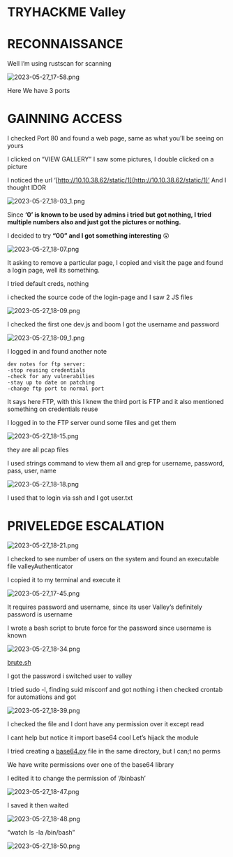 # TRYHACKME Valley

# RECONNAISSANCE

Well I’m using rustscan for scanning 

![2023-05-27_17-58.png](TRYHACKME%20Valley%20b8efeb18d0f14105a88e7ce8374ac0e4/2023-05-27_17-58.png)

Here We have 3 ports 

# GAINNING ACCESS

I checked Port 80 and found a web page, same as what you’ll be seeing on yours

I clicked on “VIEW GALLERY” I saw some pictures, I double clicked on a picture

I noticed the url ‘[http://10.10.38.62/static/1](http://10.10.38.62/static/1)’ And I thought IDOR

![2023-05-27_18-03_1.png](TRYHACKME%20Valley%20b8efeb18d0f14105a88e7ce8374ac0e4/2023-05-27_18-03_1.png)

Since **‘0’ is known to be used by admins i tried but got nothing, I tried multiple numbers also and just got the pictures or nothing.**

I decided to try **“00” and I got something interesting** 😲

![2023-05-27_18-07.png](TRYHACKME%20Valley%20b8efeb18d0f14105a88e7ce8374ac0e4/2023-05-27_18-07.png)

It asking to remove a particular page, I copied and visit the page and found a login page, well its something.

I tried default creds, nothing 

i checked the source code of the login-page and I saw 2 JS files

![2023-05-27_18-09.png](TRYHACKME%20Valley%20b8efeb18d0f14105a88e7ce8374ac0e4/2023-05-27_18-09.png)

I checked the first one dev.js and  boom I got the username and password

![2023-05-27_18-09_1.png](TRYHACKME%20Valley%20b8efeb18d0f14105a88e7ce8374ac0e4/2023-05-27_18-09_1.png)

I logged in and found another note

```
dev notes for ftp server:
-stop reusing credentials
-check for any vulnerabilies
-stay up to date on patching
-change ftp port to normal port

```

It says here FTP, with this I knew the third port is FTP and it also mentioned something on credentials reuse

I logged in to the FTP server ound some files and get them

![2023-05-27_18-15.png](TRYHACKME%20Valley%20b8efeb18d0f14105a88e7ce8374ac0e4/2023-05-27_18-15.png)

they are all pcap files 

I used strings command to view them all and grep for username, password, pass, user, name

![2023-05-27_18-18.png](TRYHACKME%20Valley%20b8efeb18d0f14105a88e7ce8374ac0e4/2023-05-27_18-18.png)

I used that to login via ssh and I got user.txt

# PRIVELEDGE ESCALATION

![2023-05-27_18-21.png](TRYHACKME%20Valley%20b8efeb18d0f14105a88e7ce8374ac0e4/2023-05-27_18-21.png)

I checked to see number of users on the system and found an executable file valleyAuthenticator

I copied it to my terminal and execute it

![2023-05-27_17-45.png](TRYHACKME%20Valley%20b8efeb18d0f14105a88e7ce8374ac0e4/2023-05-27_17-45.png)

It requires password and username, since its user Valley’s definitely password is username

I wrote a bash script to brute force for the password since username is known

![2023-05-27_18-34.png](TRYHACKME%20Valley%20b8efeb18d0f14105a88e7ce8374ac0e4/2023-05-27_18-34.png)

[brute.sh](TRYHACKME%20Valley%20b8efeb18d0f14105a88e7ce8374ac0e4/brute.sh)

I got the password
i switched user to valley

I tried sudo -l, finding suid misconf and got nothing 
i then checked crontab for automations and  got

![2023-05-27_18-39.png](TRYHACKME%20Valley%20b8efeb18d0f14105a88e7ce8374ac0e4/2023-05-27_18-39.png)

I checked the file and I dont have any permission over it except read

I cant help but notice it import base64 cool
Let’s hijack the module

I tried creating a [base64.py](http://base64.py) file in the same directory, but I can;t no perms

We have write permissions over one of the base64 library

I edited it to change the permission of ‘/binbash’

![2023-05-27_18-47.png](TRYHACKME%20Valley%20b8efeb18d0f14105a88e7ce8374ac0e4/2023-05-27_18-47.png)

I saved it then waited 

![2023-05-27_18-48.png](TRYHACKME%20Valley%20b8efeb18d0f14105a88e7ce8374ac0e4/2023-05-27_18-48.png)

“watch ls -la /bin/bash”

![2023-05-27_18-50.png](TRYHACKME%20Valley%20b8efeb18d0f14105a88e7ce8374ac0e4/2023-05-27_18-50.png)